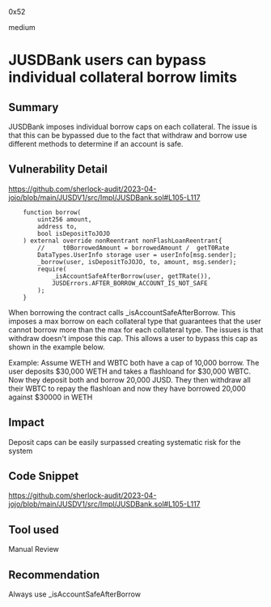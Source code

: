 0x52

medium

# JUSDBank users can bypass individual collateral borrow limits

## Summary

JUSDBank imposes individual borrow caps on each collateral. The issue is that this can be bypassed due to the fact that withdraw and borrow use different methods to determine if an account is safe. 

## Vulnerability Detail

https://github.com/sherlock-audit/2023-04-jojo/blob/main/JUSDV1/src/Impl/JUSDBank.sol#L105-L117

        function borrow(
            uint256 amount,
            address to,
            bool isDepositToJOJO
        ) external override nonReentrant nonFlashLoanReentrant{
            //     t0BorrowedAmount = borrowedAmount /  getT0Rate
            DataTypes.UserInfo storage user = userInfo[msg.sender];
            _borrow(user, isDepositToJOJO, to, amount, msg.sender);
            require(
                _isAccountSafeAfterBorrow(user, getTRate()),
                JUSDErrors.AFTER_BORROW_ACCOUNT_IS_NOT_SAFE
            );
        }

When borrowing the contract calls _isAccountSafeAfterBorrow. This imposes a max borrow on each collateral type that guarantees that the user cannot borrow more than the max for each collateral type. The issues is that withdraw doesn't impose this cap. This allows a user to bypass this cap as shown in the example below.

Example:
Assume WETH and WBTC both have a cap of 10,000 borrow. The user deposits $30,000 WETH and takes a flashloand for $30,000 WBTC. Now they deposit both and borrow 20,000 JUSD. They then withdraw all their WBTC to repay the flashloan and now they have borrowed 20,000 against $30000 in WETH

## Impact

Deposit caps can be easily surpassed creating systematic risk for the system

## Code Snippet

https://github.com/sherlock-audit/2023-04-jojo/blob/main/JUSDV1/src/Impl/JUSDBank.sol#L105-L117

## Tool used

Manual Review

## Recommendation

Always use _isAccountSafeAfterBorrow